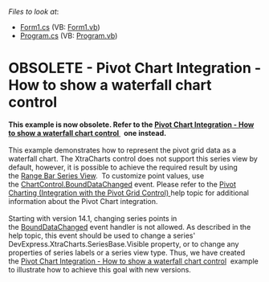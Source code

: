 <!-- default file list -->
*Files to look at*:

* [Form1.cs](./CS/WindowsApplication53/Form1.cs) (VB: [Form1.vb](./VB/WindowsApplication53/Form1.vb))
* [Program.cs](./CS/WindowsApplication53/Program.cs) (VB: [Program.vb](./VB/WindowsApplication53/Program.vb))
<!-- default file list end -->
# OBSOLETE - Pivot Chart Integration - How to show a waterfall chart control


<p><strong>This example is now obsolete. Refer to the <a href="https://www.devexpress.com/Support/Center/p/T155168">Pivot Chart Integration - How to show a waterfall chart control </a> </strong><strong> one instead.</strong><br /><br />This example demonstrates how to represent the pivot grid data as a waterfall chart. The XtraCharts control does not support this series view by default, however, it is possible to achieve the required result by using the <a href="http://documentation.devexpress.com/#XtraCharts/CustomDocument2985">Range Bar Series View</a>.  To customize point values, use the <a href="http://documentation.devexpress.com/#XtraCharts/DevExpressXtraChartsChartControl_BoundDataChangedtopic">ChartControl.BoundDataChanged</a> event. Please refer to the <a href="http://documentation.devexpress.com/#XtraCharts/CustomDocument8695">Pivot Charting (Integration with the Pivot Grid Control) </a>help topic for additional information about the Pivot Chart integration.<br /><br />Starting with version 14.1, changing series points in the <a href="https://documentation.devexpress.com/#WindowsForms/DevExpressXtraChartsChartControl_BoundDataChangedtopic">BoundDataChanged</a> event handler is not allowed. As described in the help topic, this event should be used to change a series' DevExpress.XtraCharts.SeriesBase.Visible property, or to change any properties of series labels or a series view type. Thus, we have created the <a href="https://www.devexpress.com/Support/Center/p/T155168">Pivot Chart Integration - How to show a waterfall chart control</a>  example to illustrate how to achieve this goal with new versions.</p>

<br/>


